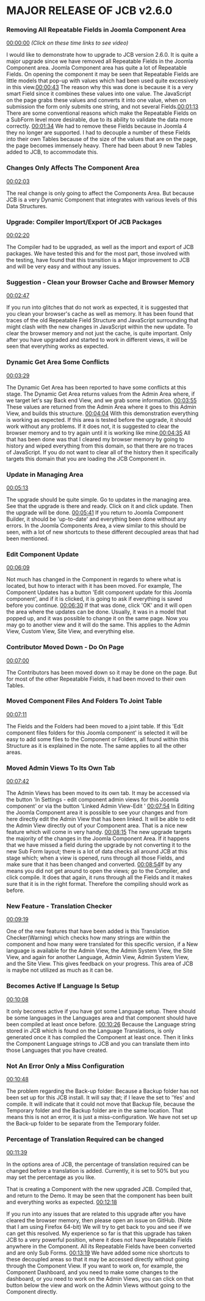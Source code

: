 # MAJOR RELEASE OF JCB v2.6.0

### Removing All Repeatable Fields in Joomla Component Area

[00:00:00](https://www.youtube.com/watch?v=MQrLBYhvGyA&list=PLQRGFI8XZ_wtGvPQZWBfDzzlERLQgpMRE&t=00h00m00s)
_(Click on these time links to see video)_

I would like to demonstrate how to upgrade to JCB version 2.6.0. It is quite a major upgrade since we have removed all Repeatable Fields in the Joomla Component area. Joomla Component area has quite a lot of Repeatable Fields. On opening the component it may be seen that Repeatable Fields are little models that pop-up with values which had been used quite excessively in this view.[00:00:43](https://www.youtube.com/watch?v=MQrLBYhvGyA&list=PLQRGFI8XZ_wtGvPQZWBfDzzlERLQgpMRE&t=00h00m43s) The reason why this was done is because it is a very smart Field since it combines these values into one value. The JavaScript on the page grabs these values and converts it into one value, when on submission the form only submits one string, and not several Fields.[00:01:13](https://www.youtube.com/watch?v=MQrLBYhvGyA&list=PLQRGFI8XZ_wtGvPQZWBfDzzlERLQgpMRE&t=00h01m13s) There are some conventional reasons which make the Repeatable Fields on a SubForm level more desirable, due to its ability to validate the data more correctly. [00:01:34](https://www.youtube.com/watch?v=MQrLBYhvGyA&list=PLQRGFI8XZ_wtGvPQZWBfDzzlERLQgpMRE&t=00h01m34s) We had to remove these Fields because in Joomla 4 they no longer are supported. I had to decouple a number of these Fields into their own Tables because of the size of the values that are on the page, the page becomes immensely heavy. There had been about 9 new Tables added to JCB, to accommodate this. 

### Changes Only Affects The Component Area

[00:02:03](https://www.youtube.com/watch?v=MQrLBYhvGyA&list=PLQRGFI8XZ_wtGvPQZWBfDzzlERLQgpMRE&t=00h02m03s)

The real change is only going to affect the Components Area. But because JCB is a very Dynamic Component that integrates with various levels of this Data Structures.  

### Upgrade: Compiler Import/Export Of JCB Packages

[00:02:20](https://www.youtube.com/watch?v=MQrLBYhvGyA&list=PLQRGFI8XZ_wtGvPQZWBfDzzlERLQgpMRE&t=00h02m20s)

The Compiler had to be upgraded, as well as the import and export of JCB packages. We have tested this and for the most part, those involved with the testing, have found that this transition is a Major improvement to JCB and will be very easy and without any issues.
 
### Suggestion - Clean your Browser Cache and Browser Memory

 [00:02:47](https://www.youtube.com/watch?v=MQrLBYhvGyA&list=PLQRGFI8XZ_wtGvPQZWBfDzzlERLQgpMRE&t=00h02m47s)

If you run into glitches that do not work as expected, it is suggested that you clean your browser's cache as well as memory. It has been found that traces of the old Repeatable Field Structure and JavaScript surrounding that might clash with the new changes in JavaScript within the new update. To clear the browser memory and not just the cache, is quite important. Only after you have upgraded and started to work in different views, it will be seen that everything works as expected. 

### Dynamic Get Area Some Conflicts

[00:03:29](https://www.youtube.com/watch?v=MQrLBYhvGyA&list=PLQRGFI8XZ_wtGvPQZWBfDzzlERLQgpMRE&t=00h03m29s)
 
The Dynamic Get Area has been reported to have some conflicts at this stage. The Dynamic Get Area returns values from the Admin Area where, if we target let's say Back end View, and we grab some information. [00:03:55](https://www.youtube.com/watch?v=MQrLBYhvGyA&list=PLQRGFI8XZ_wtGvPQZWBfDzzlERLQgpMRE&t=00h03m55s) These values are returned from the Admin Area where it goes to this Admin View, and builds this structure. [00:04:04](https://www.youtube.com/watch?v=MQrLBYhvGyA&list=PLQRGFI8XZ_wtGvPQZWBfDzzlERLQgpMRE&t=00h04m04s) With this demonstration everything is working as expected. If this area is tested before the upgrade, it should work without any problems. If it does not, it is suggested to clear the browser memory and to try again until it is working like mine.[00:04:35](https://www.youtube.com/watch?v=MQrLBYhvGyA&list=PLQRGFI8XZ_wtGvPQZWBfDzzlERLQgpMRE&t=00h04m35s)  All that has been done was that I cleared my browser memory by going to history and wiped everything from this domain, so that there are no traces of JavaScript. If you do not want to clear all of the history then it specifically targets this domain that you are loading the JCB Component in.  

### Update in Managing Area

[00:05:13](https://www.youtube.com/watch?v=MQrLBYhvGyA&list=PLQRGFI8XZ_wtGvPQZWBfDzzlERLQgpMRE&t=00h05m13s)

The upgrade should be quite simple. Go to updates in the managing area. See that the upgrade is there and ready. Click on it and click update. Then the upgrade will be done. [00:05:41](https://www.youtube.com/watch?v=MQrLBYhvGyA&list=PLQRGFI8XZ_wtGvPQZWBfDzzlERLQgpMRE&t=00h05m41s) If you return to Joomla Component Builder, it should be 'up-to-date' and everything been done without any errors. In the Joomla Components Area, a view similar to this should be seen, with a lot of new shortcuts to these different decoupled areas that had been mentioned. 

### Edit Component Update

[00:06:09](https://www.youtube.com/watch?v=MQrLBYhvGyA&list=PLQRGFI8XZ_wtGvPQZWBfDzzlERLQgpMRE&t=00h06m09s)

Not much has changed in the Component in regards to where what is located, but how to interact with it has been moved. For example, The Component Updates has a button 'Edit component update for this Joomla component', and if it is clicked, it is going to ask if everything is saved before you continue. [00:06:30](https://www.youtube.com/watch?v=MQrLBYhvGyA&list=PLQRGFI8XZ_wtGvPQZWBfDzzlERLQgpMRE&t=00h06m30s) If that was done, click 'OK' and it will open the area where the updates can be done. Usually, it was in a model that popped up, and it was possible to change it on the same page. Now you may go to another view and it will do the same. This applies to the Admin View, Custom View, Site View, and everything else. 

### Contributor Moved Down - Do On Page 

[00:07:00](https://www.youtube.com/watch?v=MQrLBYhvGyA&list=PLQRGFI8XZ_wtGvPQZWBfDzzlERLQgpMRE&t=00h07m00s)

The Contributors has been moved down so it may be done on the page. But for most of the other Repeatable Fields, it had been moved to their own Tables. 

### Moved Component Files And Folders To Joint Table

[00:07:11](https://www.youtube.com/watch?v=MQrLBYhvGyA&list=PLQRGFI8XZ_wtGvPQZWBfDzzlERLQgpMRE&t=00h07m11s)

The Fields and the Folders had been moved to a joint table. If this 'Edit component files folders for this Joomla component' is selected it will be easy to add some files to the Component or Folders, all found within this Structure as it is explained in the note. The same applies to all the other areas. 

### Moved Admin Views To Its Own Tab

[00:07:42](https://www.youtube.com/watch?v=MQrLBYhvGyA&list=PLQRGFI8XZ_wtGvPQZWBfDzzlERLQgpMRE&t=00h07m42s)
 
The Admin Views has been moved to its own tab. It may be accessed via the button 'In Settings - edit component admin views for this Joomla component' or via the button 'Linked Admin View-Edit ' [00:07:54](https://www.youtube.com/watch?v=MQrLBYhvGyA&list=PLQRGFI8XZ_wtGvPQZWBfDzzlERLQgpMRE&t=00h07m54s) In Editing the Joomla Component area it is possible to see your changes and from here directly edit the Admin View that has been linked. It will be able to edit the Admin View directly out of your Component area. That is a nice new feature which will come in very handy. [00:08:15](https://www.youtube.com/watch?v=MQrLBYhvGyA&list=PLQRGFI8XZ_wtGvPQZWBfDzzlERLQgpMRE&t=00h08m15s) The new upgrade targets the majority of the changes in the Joomla Component Area. If it happens that we have missed a field during the upgrade by not converting it to the new Sub Form layout; there is a lot of data checks all around JCB at this stage which; when a view is opened, runs through all those Fields, and make sure that it has been changed and converted. [00:08:54](https://www.youtube.com/watch?v=MQrLBYhvGyA&list=PLQRGFI8XZ_wtGvPQZWBfDzzlERLQgpMRE&t=00h08m54s)If by any means you did not get around to open the views; go to the Compiler, and click compile. It does that again, it runs through all the Fields and it makes sure that it is in the right format. Therefore the compiling should work as before.

### New Feature - Translation Checker

[00:09:19](https://www.youtube.com/watch?v=MQrLBYhvGyA&list=PLQRGFI8XZ_wtGvPQZWBfDzzlERLQgpMRE&t=00h09m19s)

One of the new features that have been added is this Translation Checker(Warning) which checks how many strings are within the component and how many were translated for this specific version, if a New language is available for the Admin View, the Admin System View, the Site View, and again for another Language, Admin View, Admin System View, and the Site View. This gives feedback on your progress. This area of JCB is maybe not utilized as much as it can be.  

### Becomes Active If Language Is Setup

[00:10:08](https://www.youtube.com/watch?v=MQrLBYhvGyA&list=PLQRGFI8XZ_wtGvPQZWBfDzzlERLQgpMRE&t=00h10m08s)

It only becomes active if you have got some Language setup. There should be some languages in the Languages area and that component should have been compiled at least once before. [00:10:26](https://www.youtube.com/watch?v=MQrLBYhvGyA&list=PLQRGFI8XZ_wtGvPQZWBfDzzlERLQgpMRE&t=00h10m26s) Because the Language string stored in JCB which is found on the Language Translations, is only generated once it has compiled the Component at least once. Then it links the Component Language strings to JCB and you can translate them into those Languages that you have created. 

### Not An Error Only a Miss Configuration

[00:10:48](https://www.youtube.com/watch?v=MQrLBYhvGyA&list=PLQRGFI8XZ_wtGvPQZWBfDzzlERLQgpMRE&t=00h10m48s)

The problem regarding the Back-up folder: Because a Backup folder has not been set up for this JCB install. It will say that; if I leave the set to 'Yes' and compile. It will indicate that it could not move that Backup file, because the Temporary folder and the Backup folder are in the same location. That means this is not an error, it is just a miss-configuration. We have not set up the Back-up folder to be separate from the Temporary folder.

 ### Percentage of Translation Required can be changed

[00:11:39](https://www.youtube.com/watch?v=MQrLBYhvGyA&list=PLQRGFI8XZ_wtGvPQZWBfDzzlERLQgpMRE&t=00h11m39s)

In the options area of JCB, the percentage of translation required can be changed before a translation is added. Currently, it is set to 50% but you may set the percentage as you like.

That is creating a Component with the new upgraded JCB. Compiled that, and return to the Demo. It may be seen that the component has been built and everything works as expected. [00:12:18](https://www.youtube.com/watch?v=MQrLBYhvGyA&list=PLQRGFI8XZ_wtGvPQZWBfDzzlERLQgpMRE&t=00h12m18s) 

If you run into any issues that are related to this upgrade after you have cleared the browser memory, then please open an issue on GitHub. (Note that I am using Firefox 64-bit) We will try to get back to you and see if we can get this resolved. My experience so far is that this upgrade has taken JCB to a very powerful position, where it does not have Repeatable Fields anywhere in the Component. All its Repeatable Fields have been converted and are only Sub Forms. [00:13:19](https://www.youtube.com/watch?v=MQrLBYhvGyA&list=PLQRGFI8XZ_wtGvPQZWBfDzzlERLQgpMRE&t=00h13m19s) We have added some nice shortcuts to these decoupled areas so that it may be accessed directly without going through the Component View. If you want to work on, for example, the Component Dashboard, and you need to make some changes to the dashboard, or you need to work on the Admin Views, you can click on that button below the view and work on the Admin Views without going to the Component directly. 
